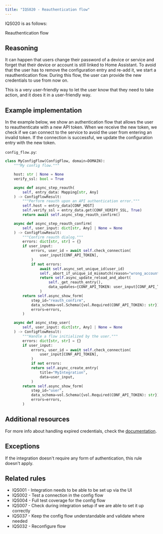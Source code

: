 ```yaml
---
title: "IQS020 - Reauthentication flow"
---
```


IQS020 is as follows:

Reauthentication flow

## Reasoning

It can happen that users change their password of a device or service and forget that their device or account is still linked to Home Assistant.
To avoid that the user has to remove the configuration entry and re-add it, we start a reauthentication flow.
During this flow, the user can provide the new credentials to use from now on.

This is a very user-friendly way to let the user know that they need to take action, and it does it in a user-friendly way.

## Example implementation

In the example below, we show an authentication flow that allows the user to reauthenticate with a new API token.
When we receive the new token, we check if we can connect to the service to avoid the user from entering an invalid token.
If the connection is successful, we update the configuration entry with the new token.

`config_flow.py`:
```python
class MyConfigFlow(ConfigFlow, domain=DOMAIN):
    """My config flow."""

    host: str | None = None
    verify_ssl: bool = True

    async def async_step_reauth(
        self, entry_data: Mapping[str, Any]
    ) -> ConfigFlowResult:
        """Perform reauth upon an API authentication error."""
        self.host = entry_data[CONF_HOST]
        self.verify_ssl = entry_data.get(CONF_VERIFY_SSL, True)
        return await self.async_step_reauth_confirm()

    async def async_step_reauth_confirm(
        self, user_input: dict[str, Any] | None = None
    ) -> ConfigFlowResult:
        """Confirm reauth dialog."""
        errors: dict[str, str] = {}
        if user_input:
            errors, user_id = await self.check_connection(
                user_input[CONF_API_TOKEN],
            )
            if not errors:
                await self.async_set_unique_id(user_id)
                self._abort_if_unique_id_mismatch(reason="wrong_account")
                return self.async_update_reload_and_abort(
                    self._get_reauth_entry(),
                    data_updates={CONF_API_TOKEN: user_input[CONF_API_TOKEN]},
                )
        return self.async_show_form(
            step_id="reauth_confirm",
            data_schema=vol.Schema({vol.Required(CONF_API_TOKEN): str}),
            errors=errors,
        )

    async def async_step_user(
        self, user_input: dict[str, Any] | None = None
    ) -> ConfigFlowResult:
        """Handle a flow initialized by the user."""
        errors: dict[str, str] = {}
        if user_input:
            errors, user_id = await self.check_connection(
                user_input[CONF_API_TOKEN],
            )
            if not errors:
            return self.async_create_entry(
                title="MyIntegration",
                data=user_input,
            )
        return self.async_show_form(
            step_id="user",
            data_schema=vol.Schema({vol.Required(CONF_API_TOKEN): str}),
            errors=errors,
        )
```

## Additional resources

For more info about handling expired credentials, check the [documentation](../../../integration_setup_failures#handling-expired-credentials).

## Exceptions

If the integration doesn't require any form of authentication, this rule doesn't apply.

## Related rules

- IQS001 - Integration needs to be able to be set up via the UI
- IQS002 - Test a connection in the config flow
- IQS004 - Full test coverage for the config flow
- IQS007 - Check during integration setup if we are able to set it up correctly
- IQS037 - Keep the config flow understandable and validate where needed
- IQS032 - Reconfigure flow
